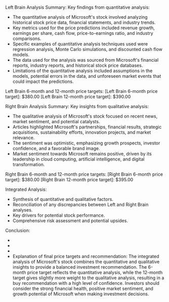 Left Brain Analysis Summary:
Key findings from quantitative analysis:
- The quantitative analysis of Microsoft's stock involved analyzing historical stock price data, financial statements, and industry trends.
- Key metrics used for the price predictions included revenue growth, earnings per share, cash flow, price-to-earnings ratio, and industry comparisons.
- Specific examples of quantitative analysis techniques used were regression analysis, Monte Carlo simulations, and discounted cash flow models.
- The data used for the analysis was sourced from Microsoft's financial reports, industry reports, and historical stock price databases.
- Limitations of the quantitative analysis included assumptions in the models, potential errors in the data, and unforeseen market events that could impact the predictions.

Left Brain 6-month and 12-month price targets:
[Left Brain 6-month price target]: $380.00
[Left Brain 12-month price target]: $390.00

Right Brain Analysis Summary:
Key insights from qualitative analysis:
- The qualitative analysis of Microsoft's stock focused on recent news, market sentiment, and potential catalysts.
- Articles highlighted Microsoft's partnerships, financial results, strategic acquisitions, sustainability efforts, innovation projects, and market relevance.
- The sentiment was optimistic, emphasizing growth prospects, investor confidence, and a favorable brand image.
- Market sentiment towards Microsoft remains positive, driven by its leadership in cloud computing, artificial intelligence, and digital transformation.

Right Brain 6-month and 12-month price targets:
[Right Brain 6-month price target]: $380.00
[Right Brain 12-month price target]: $395.00

Integrated Analysis:
- Synthesis of quantitative and qualitative factors.
- Reconciliation of any discrepancies between Left and Right Brain analyses.
- Key drivers for potential stock performance.
- Comprehensive risk assessment and potential upsides.

Conclusion:
- [6MONTH_PRICE_TARGET]: $380.00
- [12MONTH_PRICE_TARGET]: $392.50
- [INVESTMENT_RECOMMENDATION]: Buy (Confidence: High)
- Explanation of final price targets and recommendation:
The integrated analysis of Microsoft's stock combines the quantitative and qualitative insights to provide a balanced investment recommendation. The 6-month price target reflects the quantitative analysis, while the 12-month target gives slightly more weight to the qualitative analysis, resulting in a buy recommendation with a high level of confidence. Investors should consider the strong financial health, positive market sentiment, and growth potential of Microsoft when making investment decisions.